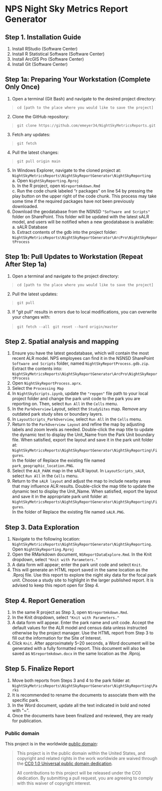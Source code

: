 # NPS Night Sky Metrics Report Generator
## Step 1. Installation Guide
1.	Install RStudio (Software Center)
2.	Install R Statistical Software (Software Center)
3.	Install ArcGIS Pro (Software Center)
4.	Install Git (Software Center)
## Step 1a: Preparing Your Workstation (Complete Only Once)
1.	Open a terminal (Git Bash) and navigate to the desired project directory:<br>
>`cd [path to the place where you would like to save the project] `
2.	Clone the GitHub repository:
>`git clone https://github.com/emeyer34/NightSkyMetricsReports.git`
3.	Fetch any updates:
>`git fetch`
4.	Pull the latest changes:
>`git pull origin main`
5.	In Windows Explorer, navigate to the cloned project at:<br>
`NightSkyMetricsReports\NightSkyReportGenerator\NightSkyReporting` <br>
a.	Open `NightSkyReporting.Rproj`<br>
b.	In the R project, open `NSreportmkdown.Rmd` <br>
c.	Run the code chunk labeled “r packages” on line 54 by pressing the play button on the upper right of the code chunk. This process may take some time if the required packages have not been previously downloaded. <br>
6.	Download the geodatabase from the NSNSD `"Software and Scripts"` folder on SharePoint. This folder will be updated with the latest sALR model, and users will be notified when a new geodatabase is available: <br>
a.	sALR Database <br>
b.	Extract contents of the gdb into the project folder: `NightSkyMetricsReports\NightSkyReportGenerator\ArcPro\NightSkyReportProcess`

## Step 1b: Pull Updates to Workstation (Repeat After Step 1a) <br>
1.	Open a terminal and navigate to the project directory: <br>
>`cd [path to the place where you would like to save the project] ` <br>
2.	Pull the latest updates: <br>
>`git pull` <br>
3.	If "git pull" results in errors due to local modifications, you can overwrite your changes with: <br>
>`git fetch --all `
>`git reset --hard origin/master` 

## Step 2. Spatial analysis and mapping <br>
1.	Ensure you have the latest geodatabase, which will contain the most recent ALR model. NPS employees can find it in the NSNSD SharePoint `Software and Scripts` folder, named `NightSkyReportProcess.gdb.zip`. Extract the contents into: <br> `NightSkyMetricsReports\NightSkyReportGenerator\ArcPro\NightSkyReportProcess`
2.	Open `NightSkyReportProcess.aprx`.<br>
3.	Select the `Processing Map`<br>
4.	In `NightSkyScripts.ipynb`, update the `"repgen"` file path to your local project folder and change the park unit code to the park you are reporting on. Then, select `Run All` in the `Cells` menu.<br> 
5.	In the `ParkOverview` Layout, select the `StudySites` map. Remove any outdated park study sites or boundary layers.<br> 
6.	In `LayoutScripts_ParkOverview`, select `Run All` in the `Cells` menu.<br> 
7.	Return to the `ParkOverview Layout` and refine the map by adjusting labels and zoom levels as needed. Double-click the map title to update the dynamic text to display the Unit_Name from the Park Unit boundary file. When satisfied, export the layout and save it in the park unit folder at:<br> 
`NightSkyMetricsReports\NightSkyReportGenerator\NightSkyReporting\Figures`.<br>  In the folder of Replace the existing file named `park_geographic_location.PNG`.<br> 
8.	Select the `ALR_PARK` map in the sALR layout. In `LayoutScripts_sALR`, select `Run All` in the `Cells` menu.<br> 
9.	Return to the `sALR layout` and adjust the map to include nearby areas that may influence ALR results. Double-click the map title to update the dynamic text to display the Unit_Name. When satisfied, export the layout and save it in the appropriate park unit folder at: <br> `NightSkyMetricsReports\NightSkyReportGenerator\NightSkyReporting\Figures`. <br> In the folder of Replace the existing file named `sALR.PNG`.<br> 

## Step 3. Data Exploration<br> 
1.	Navigate to the following location: `NightSkyMetricsReports\NightSkyReportGenerator\NightSkyReporting`. Open `NightSkyReporting.Rproj`<br> 
2.	Open the RMarkdown document, `NSReportDataExplore.Rmd`. In the Knit dropdown, select `"Knit with Parameters."`<br> 
3.	A data form will appear; enter the park unit code and select `Knit`.<br> 
4.	This will generate an HTML report saved in the same location as the .Rproj file. Use this report to explore the night sky data for the focal park unit. Choose a study site to highlight in the larger published report. It is advised to keep this report open for Step 4.<br> 

## Step 4. Report Generation<br> 
1.	In the same R project as Step 3, open `NSreportmkdown.Rmd`.<br> 
2.	In the Knit dropdown, select `"Knit with Parameters."`<br> 
3.	A data form will appear. Enter the park name and unit code. Accept the default values for the ALR model and census data unless instructed otherwise by the project manager. Use the HTML report from Step 3 to fill out the information for the Site of Interest.<br> 
4.	Click `Knit`. After approximately 5–20 seconds, a Word document will be generated with a fully formatted report. This document will also be saved as `NSreportmkdown.docx` in the same location as the .Rproj.<br> 

## Step 5. Finalize Report<br> 
1.	Move both reports from Steps 3 and 4 to the park folder at: `NightSkyMetricsReports\NightSkyReportGenerator\NightSkyReporting\Parks`<br> 
2.	It is recommended to rename the documents to associate them with the specific park.<br> 
3.	In the Word document, update all the text indicated in bold and noted with "~".<br> 
4.	Once the documents have been finalized and reviewed, they are ready for publication.<br> 

### Public domain

This project is in the worldwide [public domain](LICENSE.md):

> This project is in the public domain within the United States,
> and copyright and related rights in the work worldwide are waived through the
> [CC0 1.0 Universal public domain dedication](https://creativecommons.org/publicdomain/zero/1.0/).
>
> All contributions to this project will be released under the CC0 dedication.
> By submitting a pull request, you are agreeing to comply with this waiver of copyright interest.

